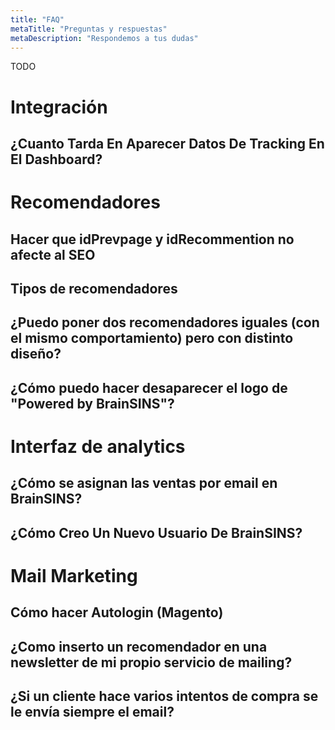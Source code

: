 ```yaml
---
title: "FAQ"
metaTitle: "Preguntas y respuestas"
metaDescription: "Respondemos a tus dudas"
---
```


TODO

# Integración

## ¿Cuanto Tarda En Aparecer Datos De Tracking En El Dashboard?

# Recomendadores

## Hacer que idPrevpage y idRecommention no afecte al SEO

## Tipos de recomendadores

## ¿Puedo poner dos recomendadores iguales (con el mismo comportamiento) pero con distinto diseño?

## ¿Cómo puedo hacer desaparecer el logo de "Powered by BrainSINS"?

# Interfaz de analytics

## ¿Cómo se asignan las ventas por email en BrainSINS?

## ¿Cómo Creo Un Nuevo Usuario De BrainSINS?

# Mail Marketing

## Cómo hacer Autologin (Magento)

## ¿Como inserto un recomendador en una newsletter de mi propio servicio de mailing?

## ¿Si un cliente hace varios intentos de compra se le envía siempre el email?